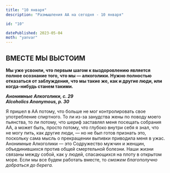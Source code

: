 ```yaml
---
title: "10 января"
description: "Размышления АА на сегодня - 10 января"

id: "10"

datePublished: 2023-05-04
moth: "yanvar"
---
```


## ВМЕСТЕ МЫ ВЫСТОИМ

**Мы уже усвоили, что первым шагом к выздоровлению является полное осознание
того, что мы — алкоголики. Нужно полностью отказаться от заблуждения, что мы
такие же, как и другие люди, или когда-нибудь станем такими.**

**_Анонимные Алкоголики, с. 29  
Alcoholics Anonymous, p. 30_**

Я пришел в АА потому, что больше не мог контролировать свое употребление
спиртного. То ли из-за занудства жены по поводу моего пьянства, то ли потому,
что шериф заставлял меня посещать собрания АА, а может быть, просто потому,
что глубоко внутри себя я знал, что не могу пить, как другие люди, — но не был
готов признать это, поскольку сама мысль о прекращении выпивки приводила меня
в ужас. Анонимные Алкоголики — это Содружество мужчин и женщин, объединившихся
против общей смертельной болезни. Наши жизни связаны между собой, как у людей,
спасающихся на плоту в открытом море. Если мы все будем работать вместе, то
_сможем благополучно добраться до берега._
